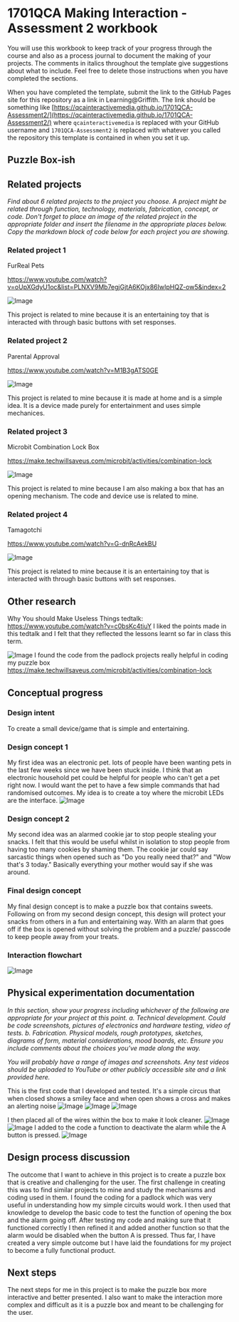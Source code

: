 # 1701QCA Making Interaction - Assessment 2 workbook

You will use this workbook to keep track of your progress through the course and also as a process journal to document the making of your projects. The comments in italics throughout the template give suggestions about what to include. Feel free to delete those instructions when you have completed the sections.

When you have completed the template, submit the link to the GitHub Pages site for this repository as a link in Learning@Griffith. The link should be something like [https://qcainteractivemedia.github.io/1701QCA-Assessment2/](https://qcainteractivemedia.github.io/1701QCA-Assessment2/) where `qcainteractivemedia` is replaced with your GitHub username and `1701QCA-Assessment2` is replaced with whatever you called the repository this template is contained in when you set it up.

## Puzzle Box-ish ##

## Related projects ##
*Find about 6 related projects to the project you choose. A project might be related through  function, technology, materials, fabrication, concept, or code. Don't forget to place an image of the related project in the appropriate folder and insert the filename in the appropriate places below. Copy the markdown block of code below for each project you are showing.*

### Related project 1 ###
FurReal Pets

https://www.youtube.com/watch?v=oUpXGdyU1oc&list=PLNXV9Mb7egjGjtA6KOjx86IwIpHQZ-ow5&index=2

![Image](furreal.png)

This project is related to mine because it is an entertaining toy that is interacted with through basic buttons with set responses. 

### Related project 2 ###
Parental Approval

https://www.youtube.com/watch?v=M1B3gATS0GE

![Image](parental.png)

This project is related to mine because it is made at home and is a simple idea. It is a device made purely for entertainment and uses simple mechanices.

### Related project 3 ###
Microbit Combination Lock Box

https://make.techwillsaveus.com/microbit/activities/combination-lock

![Image](padlock.png)

This project is related to mine because I am also making a box that has an opening mechanism. The code and device use is related to mine.

### Related project 4 ###
Tamagotchi

https://www.youtube.com/watch?v=G-dnRcAekBU

![Image](tamagotchi.png)

This project is related to mine because it is an entertaining toy that is interacted with through basic buttons with set responses.  

## Other research ##

Why You should Make Useless Things tedtalk:
https://www.youtube.com/watch?v=c0bsKc4tiuY
I liked the points made in this tedtalk and I felt that they reflected the lessons learnt so far in class this term.


![Image](padcode.png)
I found the code from the padlock projects really helpful in coding my puzzle box
https://make.techwillsaveus.com/microbit/activities/combination-lock


## Conceptual progress ##

### Design intent ###
To create a small device/game that is simple and entertaining.

### Design concept 1 ###

My first idea was an electronic pet. lots of people have been wanting pets in the last few weeks since we have been stuck inside. I think that an electronic household pet could be helpful for people who can't get a pet right now. I would want the pet to have a few simple commands that had randomised outcomes. My idea is to create a toy where the microbit LEDs are the interface.
![Image](pet.png)


### Design concept 2 ###
My second idea was an alarmed cookie jar to stop people stealing your snacks. I felt that this would be useful whilst in isolation to stop people from having too many cookies by shaming them. The cookie jar could say sarcastic things when opened such as "Do you really need that?" and "Wow that's 3 today." Basically everything your mother would say if she was around.

### Final design concept ###
My final design concept is to make a puzzle box that contains sweets. Following on from my second design concept, this design will protect your snacks from others in a fun and entertaining way. With an alarm that goes off if the box is opened without solving the problem and a puzzle/ passcode to keep people away from your treats.

### Interaction flowchart ###

![Image](flowchart.png)

## Physical experimentation documentation ##

*In this section, show your progress including whichever of the following are appropriate for your project at this point.
a.	Technical development. Could be code screenshots, pictures of electronics and hardware testing, video of tests. 
b.	Fabrication. Physical models, rough prototypes, sketches, diagrams of form, material considerations, mood boards, etc.
Ensure you include comments about the choices you've made along the way.*

*You will probably have a range of images and screenshots. Any test videos should be uploaded to YouTube or other publicly accessible site and a link provided here.*

This is the first code that I developed and tested. It's a simple circus that when closed shows a smiley face and when open shows a cross and makes an alerting noise
![Image](test.png)
![Image](box1.png)
![Image](box2.png)

I then placed all of the wires within the box to make it look cleaner. 
![Image](box1.png)
![Image](box2.png)
I added to the code a function to deactivate the alarm while the A button is pressed.
![Image](protocode.png)

## Design process discussion ##
The outcome that I want to achieve in this project is to create a puzzle box that is creative and challenging for the user. The first challenge in creating this was to find similar projects to mine and study the mechanisms and coding used in them. I found the coding for a padlock which was very useful in understanding how my simple circuits would work. I then used that knowledge to develop the basic code to test the function of opening the box and the alarm going off. After testing my code and making sure that it functioned correctly I then refined it and added another function so that the alarm would be disabled when the button A is pressed. Thus far, I have created a very simple outcome but I have laid the foundations for my project to become a fully functional product.

## Next steps ##
The next steps for me in this project is to make the puzzle box more interactive and better presented. I also want to make the interaction more complex and difficult as it is a puzzle box and meant to be challenging for the user.
